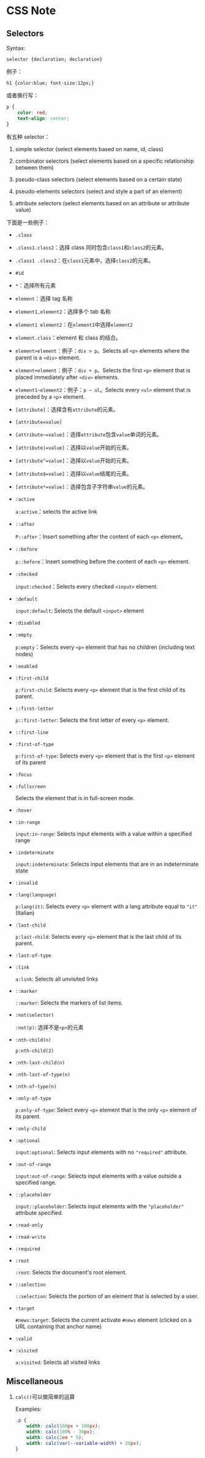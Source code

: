 # CSS Note

## Selectors

Syntax:

`selector {declaration; declaration}`

例子：

`h1 {color:blue; font-size:12px;}`

或者换行写：

```css
p {
    color: red;
    text-align: center;
}
```

有五种 selector：

1. simple selector (select elements based on name, id, class)

1. combinator selectors (select elements based on a specific relationship between them)

1. pseudo-class selectors (select elements based on a certain state)

1. pseudo-elements selectors (select and style a part of an element)

1. attribute selectors (select elements based on an attribute or attribute value)

下面是一些例子：

* `.class`

* `.class1.class2`：选择 class 同时包含`class1`和`class2`的元素。

* `.class1 .class2`：在`class1`元素中，选择`class2`的元素。

* `#id`

* `*`：选择所有元素

* `element`：选择 tag 名称

* `element1,element2`：选择多个 tab 名称

* `element1 element2`：在`element1`中选择`element2`

* `element.class`：element 和 class 的结合。

* `element>element`：例子：`div > p`。Selects all `<p>` elements where the parent is a `<div>` element.

* `element+element`：例子：`div + p`。Selects the first `<p>` element that is placed immediately after `<div>` elements.

* `element1~element2`：例子：`p ~ ul`。Selects every `<ul>` element that is preceded by a `<p>` element.

* `[attribute]`：选择含有`attribute`的元素。

* `[attribute=value]`

* `[attribute~=value]`：选择`attribute`包含`value`单词的元素。

* `[attribute|=value]`：选择以`value`开始的元素。

* `[attribute^=value]`：选择以`value`开始的元素。

* `[attribute$=value]`：选择以`value`结尾的元素。

* `[attribute*=value]`：选择包含子字符串`value`的元素。

* `:active`

    `a:active`：selects the active link

* `::after`

    `P::after`：Insert something after the content of each `<p>` element。

* `::before`

    `p::before`：Insert something before the content of each `<p>` element.

* `:checked`

    `input:checked`：Selects every checked `<input>` element.

* `:default`

    `input:default`: Selects the default `<input>` element

* `:disabled`

* `:empty`

    `p:empty`：Selects every `<p>` element that has no children (including text nodes)

* `:enabled`

* `:first-child`

    `p:first-child`: Selects every `<p>` element that is the first child of its parent.

* `::first-letter`

    `p::first-letter`: Selects the first letter of every `<p>` element.

* `::first-line`

* `:first-of-type`

    `p:first-of-type`: Selects every `<p>` element that is the first `<p>` element of its parent

* `:focus`

* `:fullscreen`

    Selects the element that is in full-screen mode.

* `:hover`

* `:in-range`

    `input:in-range`: Selects input elements with a value within a specified range

* `:indeterminate`

    `input:indeterminate`: Selects input elements that are in an indeterminate state

* `:invalid`

* `:lang(language)`

    `p:lang(it)`: Selects every `<p>` element with a lang attribute equal to `"it"` (Italian)

* `:last-child`

    `p:last-child`: Selects every `<p>` element that is the last child of its parent.

* `:last-of-type`

* `:link`

    `a:link`: Selects all unvisited links

* `::marker`

    `::marker`: Selects the markers of list items.

* `:not(selector)`

    `:not(p)`: 选择不是`<p>`的元素

* `:nth-child(n)`

    `p:nth-child(2)`

* `:nth-last-child(n)`

* `:nth-last-of-type(n)`

* `:nth-of-type(n)`

* `:only-of-type`

    `p:only-of-type`: Select every `<p>` element that is the only `<p>` element of its parent.

* `:only-child`

* `:optional`

    `input:optional`: Selects input elements with no `"required"` attribute.

* `:out-of-range`

    `input:out-of-range`: Selects input elements with a value outside a specified range.

* `::placeholder`

    `input::placeholder`: Selects input elements with the `"placeholder"` attribute specified.

* `:read-only`

* `:read-write`

* `:required`

* `:root`

    `:root`: Selects the document's root element.

* `::selection`

    `::selection`: Selects the portion of an element that is selected by a user.

* `:target`

    `#news:target`: Selects the current activate `#news` element (clicked on a URL containing that anchor name)

* `:valid`

* `:visited`

    `a:visited`: Selects all visited links

## Miscellaneous

1. `calc()`可以做简单的运算

    Examples:

    ```css
    .p {
        width: calc(100px + 100px);
        width: calc(100% - 30px);
        width: calc(2em * 5);
        width: calc(var(--variable-width) + 20px);
    }
    ```